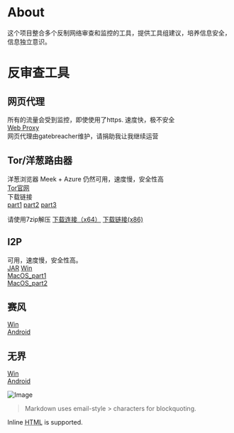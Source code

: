# About
这个项目整合多个反制网络审查和监控的工具，提供工具组建议，培养信息安全，信息独立意识。

反审查工具
=======
## 网页代理
所有的流量会受到监控，即使使用了https. 速度快，极不安全  
[Web Proxy](https://proxy.example.com)  
网页代理由gatebreacher维护，请捐助我让我继续运营  
## Tor/洋葱路由器
洋葱浏览器 Meek + Azure 仍然可用，速度慢，安全性高  
[Tor官网](https://www.torproject.org/)  
下载链接  
[part1](https://raw.githubusercontent.com/gatebreacher/files/master/tor_win.7z.001) 
[part2](https://raw.githubusercontent.com/gatebreacher/files/master/tor_win.7z.002) 
[part3](https://raw.githubusercontent.com/gatebreacher/files/master/tor_win.7z.003)

请使用7zip解压 [下载连接（x64）](https://www.7-zip.org/a/7z1900-x64.exe) [下载链接(x86)](https://www.7-zip.org/a/7z1900.exe)
## I2P
可用，速度慢，安全性高。  
[JAR](https://github.com/gatebreacher/files/raw/master/i2pinstall_0.9.41.jar) [Win](https://github.com/gatebreacher/files/raw/master/i2pinstall_0.9.41_windows.exe)  
[MacOS_part1](https://github.com/gatebreacher/files/raw/master/i2pmac.7z.001)  
[MacOS_part2](https://github.com/gatebreacher/files/raw/master/i2pmac.7z.002)
## 赛风
[Win](https://github.com/gatebreacher/files/raw/master/psiphon3.exe)  
[Android](https://github.com/gatebreacher/files/raw/master/PsiphonAndroid.apk)
## 无界
[Win](https://github.com/gatebreacher/files/raw/master/wujie.exe)  
[Android](https://github.com/gatebreacher/files/raw/master/wujie.apk)  

![Image](Icon-pictures.png "icon")

> Markdown uses email-style > characters for blockquoting.

Inline <abbr title="Hypertext Markup Language">HTML</abbr> is supported.
